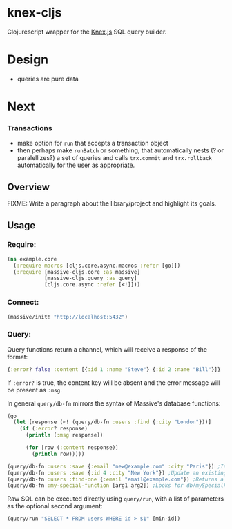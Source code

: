 # knex-cljs

Clojurescript wrapper for the [Knex.js](http://knexjs.org/) SQL query builder.

# Design
- queries are pure data

# Next

### Transactions
- make option for `run` that accepts a transaction object
- then perhaps make `runBatch` or something, that automatically nests (? or
    paralellizes?) a set of queries and calls `trx.commit` and `trx.rollback`
    automatically for the user as appropriate.









## Overview

FIXME: Write a paragraph about the library/project and highlight its goals.

## Usage
### Require: 
```Clojure
(ns example.core
  (:require-macros [cljs.core.async.macros :refer [go]])
  (:require [massive-cljs.core :as massive]
            [massive-cljs.query :as query]
            [cljs.core.async :refer [<!]]))
```

### Connect:
```Clojure
(massive/init! "http://localhost:5432")
```

### Query:
Query functions return a channel, which will receive a response of the format:
```Clojure
{:error? false :content [{:id 1 :name "Steve"} {:id 2 :name "Bill"}]}
```
If `:error?` is true, the content key will be absent and the error message will be present as `:msg`.

In general `query/db-fn` mirrors the syntax of Massive's database functions:
```Clojure
(go
  (let [response (<! (query/db-fn :users :find {:city "London"}))]
    (if (:error? response)
      (println (:msg response))

      (for [row (:content response)]
        (println row)))))
```

```Clojure
(query/db-fn :users :save {:email "new@example.com" :city "Paris"}) ;Insert a new user
(query/db-fn :users :save {:id 4 :city "New York"}) ;Update an existing user by including the PK as a parameter
(query/db-fn :users :find-one {:email "email@example.com"}) ;Returns a single result in :content, rather than a list
(query/db-fn :my-special-function [arg1 arg2]) ;Looks for db/mySpecialFunction.sql in project root
```

Raw SQL can be executed directly using `query/run`, with a list of parameters as the optional second argument:
```Clojure
(query/run "SELECT * FROM users WHERE id > $1" [min-id])
```


